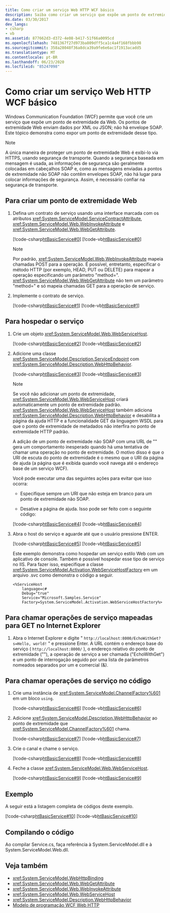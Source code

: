 ```yaml
---
title: Como criar um serviço Web HTTP WCF básico
description: Saiba como criar um serviço que expõe um ponto de extremidade da Web no WCF. Os pontos de extremidade da Web enviam dados usando XML ou JSON. Não há envelope SOAP.
ms.date: 03/30/2017
dev_langs:
- csharp
- vb
ms.assetid: 877662d3-d372-4e08-b417-51f66a0095cd
ms.openlocfilehash: 7481367f27d973ba809dff5ca1c4a4f168fbbb98
ms.sourcegitcommit: 358a28048f36a8dca39a9fe6e6ac1f1913acadd5
ms.translationtype: MT
ms.contentlocale: pt-BR
ms.lasthandoff: 06/23/2020
ms.locfileid: "85247098"
---
```

# <a name="how-to-create-a-basic-wcf-web-http-service"></a>Como criar um serviço Web HTTP WCF básico

Windows Communication Foundation (WCF) permite que você crie um serviço que expõe um ponto de extremidade da Web. Os pontos de extremidade Web enviam dados por XML ou JSON; não há envelope SOAP. Este tópico demonstra como expor um ponto de extremidade desse tipo.

> [!NOTE]
> A única maneira de proteger um ponto de extremidade Web é exibi-lo via HTTPS, usando segurança de transporte. Quando a segurança baseada em mensagem é usada, as informações de segurança são geralmente colocadas em cabeçalhos SOAP e, como as mensagens enviadas a pontos de extremidade não SOAP não contêm envelopes SOAP, não há lugar para colocar informações de segurança. Assim, é necessário confiar na segurança de transporte.

## <a name="to-create-a-web-endpoint"></a>Para criar um ponto de extremidade Web

1. Defina um contrato de serviço usando uma interface marcada com os atributos <xref:System.ServiceModel.ServiceContractAttribute>, <xref:System.ServiceModel.Web.WebInvokeAttribute> e <xref:System.ServiceModel.Web.WebGetAttribute>.

     [!code-csharp[htBasicService#0](~/samples/snippets/csharp/VS_Snippets_CFX/htbasicservice/cs/service.cs#0)]
     [!code-vb[htBasicService#0](~/samples/snippets/visualbasic/VS_Snippets_CFX/htbasicservice/vb/service.vb#0)]

    > [!NOTE]
    > Por padrão, <xref:System.ServiceModel.Web.WebInvokeAttribute> mapeia chamadas POST para a operação. É possível, entretanto, especificar o método HTTP (por exemplo, HEAD, PUT ou DELETE) para mapear a operação especificando um parâmetro "method=". <xref:System.ServiceModel.Web.WebGetAttribute> não tem um parâmetro "method=" e só mapeia chamadas GET para a operação de serviço.

2. Implemente o contrato de serviço.

     [!code-csharp[htBasicService#1](~/samples/snippets/csharp/VS_Snippets_CFX/htbasicservice/cs/service.cs#1)]
     [!code-vb[htBasicService#1](~/samples/snippets/visualbasic/VS_Snippets_CFX/htbasicservice/vb/service.vb#1)]

## <a name="to-host-the-service"></a>Para hospedar o serviço

1. Crie um objeto <xref:System.ServiceModel.Web.WebServiceHost>.

     [!code-csharp[htBasicService#2](~/samples/snippets/csharp/VS_Snippets_CFX/htbasicservice/cs/service.cs#2)]
     [!code-vb[htBasicService#2](~/samples/snippets/visualbasic/VS_Snippets_CFX/htbasicservice/vb/service.vb#2)]

2. Adicione uma classe <xref:System.ServiceModel.Description.ServiceEndpoint> com <xref:System.ServiceModel.Description.WebHttpBehavior>.

     [!code-csharp[htBasicService#3](~/samples/snippets/csharp/VS_Snippets_CFX/htbasicservice/cs/service.cs#3)]
     [!code-vb[htBasicService#3](~/samples/snippets/visualbasic/VS_Snippets_CFX/htbasicservice/vb/service.vb#3)]

    > [!NOTE]
    > Se você não adicionar um ponto de extremidade, <xref:System.ServiceModel.Web.WebServiceHost> criará automaticamente um ponto de extremidade padrão. <xref:System.ServiceModel.Web.WebServiceHost> também adiciona <xref:System.ServiceModel.Description.WebHttpBehavior> e desabilita a página da ajuda HTTP e a funcionalidade GET da linguagem WSDL para que o ponto de extremidade de metadados não interfira no ponto de extremidade HTTP padrão.
    >
    >  A adição de um ponto de extremidade não SOAP com uma URL de "" gera um comportamento inesperado quando há uma tentativa de chamar uma operação no ponto de extremidade. O motivo disso é que o URI de escuta do ponto de extremidade é o mesmo que o URI da página de ajuda (a página que é exibida quando você navega até o endereço base de um serviço WCF).

     Você pode executar uma das seguintes ações para evitar que isso ocorra:

    - Especifique sempre um URI que não esteja em branco para um ponto de extremidade não SOAP.

    - Desative a página de ajuda. Isso pode ser feito com o seguinte código:

     [!code-csharp[htBasicService#4](~/samples/snippets/csharp/VS_Snippets_CFX/htbasicservice/cs/snippets.cs#4)]
     [!code-vb[htBasicService#4](~/samples/snippets/visualbasic/VS_Snippets_CFX/htbasicservice/vb/snippets.vb#4)]

3. Abra o host do serviço e aguarde até que o usuário pressione ENTER.

     [!code-csharp[htBasicService#5](~/samples/snippets/csharp/VS_Snippets_CFX/htbasicservice/cs/snippets.cs#5)]
     [!code-vb[htBasicService#5](~/samples/snippets/visualbasic/VS_Snippets_CFX/htbasicservice/vb/snippets.vb#5)]

     Este exemplo demonstra como hospedar um serviço estilo Web com um aplicativo de console. Também é possível hospedar esse tipo de serviço no IIS. Para fazer isso, especifique a classe <xref:System.ServiceModel.Activation.WebServiceHostFactory> em um arquivo .svc como demonstra o código a seguir.

    ```text
    <%ServiceHost
        language=c#
        Debug="true"
        Service="Microsoft.Samples.Service"
        Factory=System.ServiceModel.Activation.WebServiceHostFactory%>
    ```

## <a name="to-call-service-operations-mapped-to-get-in-internet-explorer"></a>Para chamar operações de serviço mapeadas para GET no Internet Explorer

1. Abra o Internet Explorer e digite " `http://localhost:8000/EchoWithGet?s=Hello, world!` " e pressione Enter. A URL contém o endereço base do serviço ( `http://localhost:8000/` ), o endereço relativo do ponto de extremidade (""), a operação de serviço a ser chamada ("EchoWithGet") e um ponto de interrogação seguido por uma lista de parâmetros nomeados separados por um e comercial (&).

## <a name="to-call-service-operations-in-code"></a>Para chamar operações de serviço no código

1. Crie uma instância de <xref:System.ServiceModel.ChannelFactory%601> em um bloco `using`.

     [!code-csharp[htBasicService#6](~/samples/snippets/csharp/VS_Snippets_CFX/htbasicservice/cs/service.cs#6)]
     [!code-vb[htBasicService#6](~/samples/snippets/visualbasic/VS_Snippets_CFX/htbasicservice/vb/service.vb#6)]

2. Adicione <xref:System.ServiceModel.Description.WebHttpBehavior> ao ponto de extremidade que <xref:System.ServiceModel.ChannelFactory%601> chama.

     [!code-csharp[htBasicService#7](~/samples/snippets/csharp/VS_Snippets_CFX/htbasicservice/cs/service.cs#7)]
     [!code-vb[htBasicService#7](~/samples/snippets/visualbasic/VS_Snippets_CFX/htbasicservice/vb/service.vb#7)]

3. Crie o canal e chame o serviço.

     [!code-csharp[htBasicService#8](~/samples/snippets/csharp/VS_Snippets_CFX/htbasicservice/cs/service.cs#8)]
     [!code-vb[htBasicService#8](~/samples/snippets/visualbasic/VS_Snippets_CFX/htbasicservice/vb/service.vb#8)]

4. Feche a classe <xref:System.ServiceModel.Web.WebServiceHost>.

     [!code-csharp[htBasicService#9](~/samples/snippets/csharp/VS_Snippets_CFX/htbasicservice/cs/service.cs#9)]
     [!code-vb[htBasicService#9](~/samples/snippets/visualbasic/VS_Snippets_CFX/htbasicservice/vb/service.vb#9)]

## <a name="example"></a>Exemplo

A seguir está a listagem completa de códigos deste exemplo.

[!code-csharp[htBasicService#10](~/samples/snippets/csharp/VS_Snippets_CFX/htbasicservice/cs/service.cs#10)]
[!code-vb[htBasicService#10](~/samples/snippets/visualbasic/VS_Snippets_CFX/htbasicservice/vb/service.vb#10)]

## <a name="compiling-the-code"></a>Compilando o código

Ao compilar Service.cs, faça referência à System.ServiceModel.dll e à System.ServiceModel.Web.dll.

## <a name="see-also"></a>Veja também

- <xref:System.ServiceModel.WebHttpBinding>
- <xref:System.ServiceModel.Web.WebGetAttribute>
- <xref:System.ServiceModel.Web.WebInvokeAttribute>
- <xref:System.ServiceModel.Web.WebServiceHost>
- <xref:System.ServiceModel.Description.WebHttpBehavior>
- [Modelo de programação WCF Web HTTP](wcf-web-http-programming-model.md)
